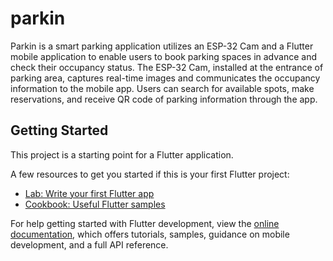 # parkin

 Parkin is a smart parking application utilizes an ESP-32 Cam and a Flutter mobile application to enable users to book parking spaces in advance and check their occupancy status. The ESP-32 Cam, installed at the entrance of parking area, captures real-time images and communicates the occupancy information to the mobile app. Users can search for available spots, make reservations, and receive QR code of parking information through the app. 
## Getting Started

This project is a starting point for a Flutter application.

A few resources to get you started if this is your first Flutter project:

- [Lab: Write your first Flutter app](https://docs.flutter.dev/get-started/codelab)
- [Cookbook: Useful Flutter samples](https://docs.flutter.dev/cookbook)

For help getting started with Flutter development, view the
[online documentation](https://docs.flutter.dev/), which offers tutorials,
samples, guidance on mobile development, and a full API reference.
